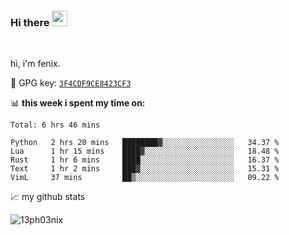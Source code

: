 ### Hi there <img src="https://media.giphy.com/media/hvRJCLFzcasrR4ia7z/giphy.gif" width="25px">

<br />

hi, i'm fenix.

:key: GPG key: [`3F4CDF9CE8423CF3`](https://github.com/13ph03nix.gpg)


📊 **this week i spent my time on:**
<!--START_SECTION:waka-->
```text
Total: 6 hrs 46 mins

Python   2 hrs 20 mins   ████████▓░░░░░░░░░░░░░░░░   34.37 % 
Lua      1 hr 15 mins    ████▓░░░░░░░░░░░░░░░░░░░░   18.48 % 
Rust     1 hr 6 mins     ████░░░░░░░░░░░░░░░░░░░░░   16.37 % 
Text     1 hr 2 mins     ███▓░░░░░░░░░░░░░░░░░░░░░   15.31 % 
VimL     37 mins         ██▒░░░░░░░░░░░░░░░░░░░░░░   09.22 % 
```
<!--END_SECTION:waka-->


📈 my github stats

<a>
<img align="center" src="https://github-readme-stats.vercel.app/api?username=13ph03nix&show_icons=true&hide=stars&include_all_commits=true&theme=blueberry" alt="13ph03nix" />
</a>
